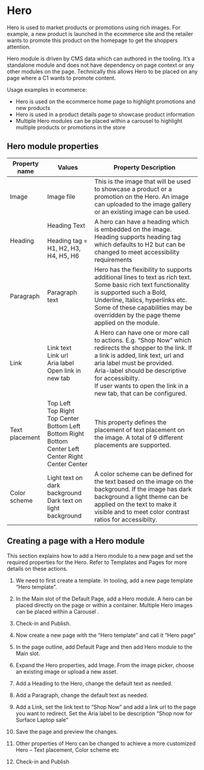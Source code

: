 # Hero

Hero is used to market products or promotions using rich images. For example, a new product is launched in the ecommerce site and the retailer wants to promote this product on the homepage to get the shoppers attention. 

Hero module is driven by CMS data which can authored in the tooling. It’s a standalone module and does not have dependency on page context or any other modules on the page. Technically this allows Hero to be placed on any page where a C1 wants to promote content.

Usage examples in ecommerce:

- Hero is used on the ecommerce home page to highlight promotions and new products
- Hero is used in a product details page to showcase product information
- Multiple Hero modules can be placed within a carousel to highlight multiple products or promotions in the store

## Hero module properties

| Property name  | Values                                                       | Property Description                                         |
| -------------- | ------------------------------------------------------------ | ------------------------------------------------------------ |
| Image          | Image file                                                   | This is the image that will be used to showcase a product or a   promotion on the Hero. An image can uploaded to the image gallery or an   existing image can be used. |
| Heading        | Heading Text<br /><br />Heading tag = H1, H2, H3, H4, H5, H6 | A hero can have a heading which is embedded on the image. Heading   supports heading tag which defaults to H2 but can be changed to meet accessibility requirements |
| Paragraph      | Paragraph text                                   | Hero has the flexibility to supports additional lines to text as rich   text. Some basic rich text functionality is supported such a Bold, Underline, Italics, hyperlinks etc. Some of these capabilities may be overridden by the page   theme applied on the module. |
| Link           | Link text<br />Link url<br />Aria label<br />Open link in new tab | A Hero can have one or more call to actions. E.g. “Shop Now” which   redirects the shopper to the link. If a link is added, link text, url and aria label must be provided.<br />Aria-label should be descriptive for accessibilty.<br />If user wants to open the link in a new tab, that can be configured. |
| Text placement | Top Left<br />Top Right<br />Top Center<br />Bottom Left<br />Bottom Right<br />Bottom<br />Center Left<br />Center Right<br />Center Center | This property defines the placement of text placement on the image. A total of 9 different placements are supported.|
| Color scheme   | Light text on dark background<br />Dark text on light background | A color scheme can be defined for the text based on the image on the   background. If the image has dark background a light theme can be applied on the text to make it visible and to meet color contrast ratios for accessibilty. |

 

## Creating a page with a Hero module

This section explains how to add a Hero module to a new page and set the required properties for the Hero. Refer to Templates and Pages for more details on these actions.

1. We need to first create a template. In tooling, add a new page template “Hero template”.

2. In the Main slot of the Default Page, add a Hero module. A hero can be placed directly on the page or within a container<link>.  Multiple Hero images can be placed within a Carousel <link>. 

3. Check-in and Publish. 

4. Now create a new page with the “Hero template” and call it “Hero page”

5. In the page outline, add Default Page and then add Hero module to the Main slot.

6. Expand the Hero properties, add Image. From the image picker, choose an existing image or upload a new asset. 

7. Add a Heading to the Hero, change the default text as needed.

8. Add a Paragraph, change the default text as needed.

9. Add a Link, set the link text to “Shop Now” and add a link url to the page you want to redirect. Set the Aria label to be description “Shop now for Surface Laptop sale”

10. Save the page and preview the changes.

11. Other properties of Hero can be changed to achieve a more customized Hero – Text placement, Color scheme etc

12. Check-in and Publish

